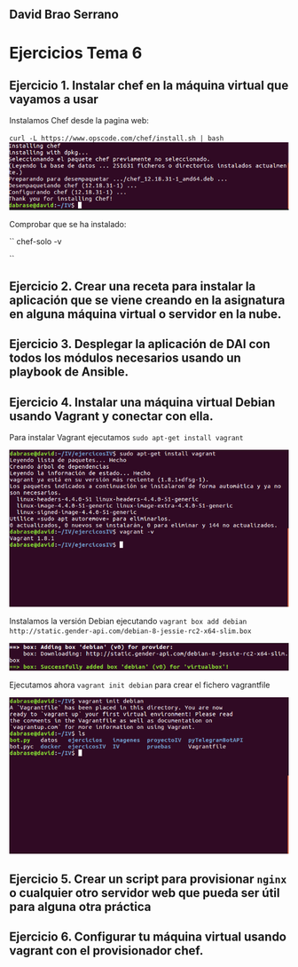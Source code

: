 ## David Brao Serrano

# Ejercicios Tema 6

## Ejercicio 1. Instalar chef en la máquina virtual que vayamos a usar

Instalamos Chef desde la pagina web:

``
curl -L https://www.opscode.com/chef/install.sh | bash
``
![imagen1](capturas/tema6/ejer1.png)

Comprobar que se ha instalado:

``
chef-solo -v

``

## Ejercicio 2. Crear una receta para instalar la aplicación que se viene creando en la asignatura en alguna máquina virtual o servidor en la nube.


## Ejercicio 3. Desplegar la aplicación de DAI con todos los módulos necesarios usando un playbook de Ansible.


## Ejercicio 4. Instalar una máquina virtual Debian usando Vagrant y conectar con ella.

Para instalar Vagrant ejecutamos `sudo apt-get install vagrant`

![imagen2](capturas/tema6/ejer4.png)

Instalamos la versión Debian ejecutando `vagrant box add debian http://static.gender-api.com/debian-8-jessie-rc2-x64-slim.box`

![imagen2](capturas/tema6/ejer4-2.png)

Ejecutamos ahora `vagrant init debian` para crear el fichero vagrantfile

![imagen2](capturas/tema6/ejer4-3.png)

## Ejercicio 5. Crear un script para provisionar `nginx` o cualquier otro servidor web que pueda ser útil para alguna otra práctica

## Ejercicio 6. Configurar tu máquina virtual usando vagrant con el provisionador chef.


